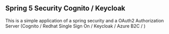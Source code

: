 ## Spring 5 Security Cognito / Keycloak

This is a simple application of a spring security and a OAuth2 Authorization Server (Cognito / Redhat Single Sign On / Keycloak / Azure B2C / )